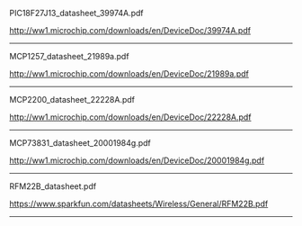 PIC18F27J13_datasheet_39974A.pdf

http://ww1.microchip.com/downloads/en/DeviceDoc/39974A.pdf

---------------------------------------------------------------

MCP1257_datasheet_21989a.pdf

http://ww1.microchip.com/downloads/en/DeviceDoc/21989a.pdf

---------------------------------------------------------------

MCP2200_datasheet_22228A.pdf

http://ww1.microchip.com/downloads/en/DeviceDoc/22228A.pdf

---------------------------------------------------------------

MCP73831_datasheet_20001984g.pdf

http://ww1.microchip.com/downloads/en/DeviceDoc/20001984g.pdf

---------------------------------------------------------------

RFM22B_datasheet.pdf

https://www.sparkfun.com/datasheets/Wireless/General/RFM22B.pdf

---------------------------------------------------------------

